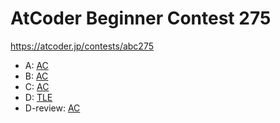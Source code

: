 # AtCoder Beginner Contest 275

https://atcoder.jp/contests/abc275


- A: [AC](https://atcoder.jp/contests/abc275/submissions/36035600)
- B: [AC](https://atcoder.jp/contests/abc275/submissions/36040374)
- C: [AC](https://atcoder.jp/contests/abc275/submissions/36060242)
- D: [TLE](https://atcoder.jp/contests/abc275/submissions/36068181)
- D-review: [AC](https://atcoder.jp/contests/abc275/submissions/36072636)
